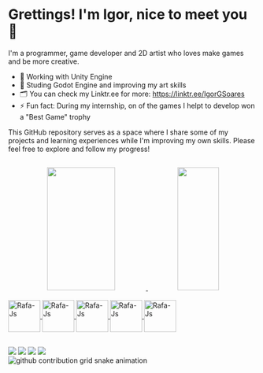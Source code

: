 # Grettings! I'm **Igor**, nice to meet you 👋

I'm a programmer, game developer and 2D artist who loves make games and be more creative.

- 🔭 Working with Unity Engine
- 🌱 Studing Godot Engine and improving my art skills
- 🗂️ You can check my Linktr.ee for more: https://linktr.ee/IgorGSoares
- ⚡ Fun fact: During my internship, on of the games I helpt to develop won a "Best Game" trophy

This GitHub repository serves as a space where I share some of my projects and learning experiences while I'm improving my own skills. Please feel free to explore and follow my progress! 

##

<!--github stats-->
<!--
![Igor's GitHub stats](https://github-readme-stats.vercel.app/api?username=IgorGSoares&icons=true&theme=aura_dark&rank_icon=github)
![Top Langs](https://github-readme-stats.vercel.app/api/top-langs/?username=IgorGSoares&theme=aura_dark&layout=compact)
-->

<div align="center" style="display: inline">
   <a href="https://github.com/IgorGSoares">
   <div style="display: inline_block">
      <img height="250em" width="52.4%" src="https://github-readme-stats.vercel.app/api?username=IgorGSoares&show_icons=true&include_all_commits=true&count_private=true&bg_color=151515&border_color=9C4E6A&title_color=d7d8c0&text_color=d1c89a&icon_color=5aa2c9&rank_icon=github"/>
      <img height="250em" width="40.6%" src="https://github-readme-stats.vercel.app/api/top-langs/?username=IgorGSoares&layout=compact&langs_count=7&bg_color=151515&border_color=9C4E6A&title_color=d7d8c0&text_color=d5e5e4&icon_color=5aa2c9"/>
   </div>
</div>



<!--Images of my main tools and languages-->
<!--**MAIN TOOLS**-->
<div style="display: inline_block"><br>
  <img align="center" alt="Rafa-Js" height="65" width="65" <img src="https://cdn.jsdelivr.net/gh/devicons/devicon@latest/icons/unity/unity-original.svg">
  <img align="center" alt="Rafa-Js" height="65" width="65" <img src="https://cdn.jsdelivr.net/gh/devicons/devicon@latest/icons/csharp/csharp-original.svg">
  <img align="center" alt="Rafa-Js" height="65" width="65" <img src="https://cdn.jsdelivr.net/gh/devicons/devicon@latest/icons/vscode/vscode-original.svg">
  <img align="center" alt="Rafa-Js" height="65" width="65" <img src="https://cdn.jsdelivr.net/gh/devicons/devicon@latest/icons/inkscape/inkscape-original.svg">
  <img align="center" alt="Rafa-Js" height="65" width="65" <img src="https://cdn.jsdelivr.net/gh/devicons/devicon@latest/icons/trello/trello-original.svg">
</div>

##

<!--Images of other tools and languages I previously worked-->
<!--
**OTHER TOOLS**
<div style="display: inline_block"><br>
  <img align="center" alt="Rafa-Js" height="65" width="65" src="https://raw.githubusercontent.com/devicons/devicon/master/icons/javascript/javascript-plain.svg">
  <img align="center" alt="Rafa-Js" height="65" width="65" <img src="https://cdn.jsdelivr.net/gh/devicons/devicon@latest/icons/gimp/gimp-original.svg">
  <img align="center" alt="Rafa-Js" height="65" width="65" <img src="https://cdn.jsdelivr.net/gh/devicons/devicon@latest/icons/godot/godot-original.svg">
  <img align="center" alt="Rafa-Js" height="65" width="65" <img src="https://cdn.jsdelivr.net/gh/devicons/devicon@latest/icons/renpy/renpy-original.svg">
</div>
-->

<!--
    <img align="center" alt="Rafa-HTML" height="30" width="40" src="https://raw.githubusercontent.com/devicons/devicon/master/icons/html5/html5-original.svg">
    <img align="center" alt="Rafa-CSS" height="30" width="40" src="https://raw.githubusercontent.com/devicons/devicon/master/icons/css3/css3-original.svg">
    <img align="center" alt="Rafa-Csharp" height="30" width="40" src="https://raw.githubusercontent.com/devicons/devicon/master/icons/csharp/csharp-original.svg">
  -->

<!--My social medias-->
<div> 
  <a href="https://www.instagram.com/igorgilbertosoares" target="_blank"><img src="https://img.shields.io/badge/-Instagram-%23E4405F?style=for-the-badge&logo=instagram&logoColor=white" target="_blank"></a>
  <a href="https://discordapp.com/users/501864910049771520" target="_blank"><img src="https://img.shields.io/badge/Discord-7289DA?style=for-the-badge&logo=discord&logoColor=white" target="_blank"></a> 
  <a href = "mailto:igorgilbertosoares@gmail.com"><img src="https://img.shields.io/badge/-Gmail-%23333?style=for-the-badge&logo=gmail&logoColor=white" target="_blank"></a>
  <a href="https://www.linkedin.com/in/igor-gilberto-soares-004651232/" target="_blank"><img src="https://img.shields.io/badge/-LinkedIn-%230077B5?style=for-the-badge&logo=linkedin&logoColor=white" target="_blank"></a> 
  <!--
  <a href="https://www.youtube.com/channel/UC_-uuuZbY0AAt9CViNzvc-Q" target="_blank"><img src="https://img.shields.io/badge/YouTube-FF0000?style=for-the-badge&logo=youtube&logoColor=white" target="_blank"></a>
  <a href="https://www.twitch.tv/rafaballerinii" target="_blank"><img src="https://img.shields.io/badge/Twitch-9146FF?style=for-the-badge&logo=twitch&logoColor=white" target="_blank"></a>
  -->
</div>

<!--Da cute snake-->
<picture>
  <source media="(prefers-color-scheme: dark)" srcset="https://raw.githubusercontent.com/IgorGSoares/IgorGSoares/output/github-contribution-grid-snake-dark.svg">
  <source media="(prefers-color-scheme: light)" srcset="https://raw.githubusercontent.com/IgorGSoares/IgorGSoares/output/github-contribution-grid-snake.svg">
  <img alt="github contribution grid snake animation" src="https://raw.githubusercontent.com/IgorGSoares/IgorGSoares/output/github-contribution-grid-snake.svg">
</picture>
